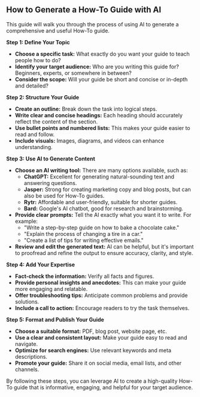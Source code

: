 

## How to Generate a How-To Guide with AI

This guide will walk you through the process of using AI to generate a comprehensive and useful How-To guide. 

**Step 1: Define Your Topic**

* **Choose a specific task:** What exactly do you want your guide to teach people how to do? 
* **Identify your target audience:** Who are you writing this guide for? Beginners, experts, or somewhere in between? 
* **Consider the scope:** Will your guide be short and concise or in-depth and detailed?

**Step 2:  Structure Your Guide**

* **Create an outline:** Break down the task into logical steps.
* **Write clear and concise headings:** Each heading should accurately reflect the content of the section.
* **Use bullet points and numbered lists:** This makes your guide easier to read and follow.
* **Include visuals:** Images, diagrams, and videos can enhance understanding.

**Step 3: Use AI to Generate Content**

* **Choose an AI writing tool:** There are many options available, such as:
    * **ChatGPT:** Excellent for generating natural-sounding text and answering questions.
    * **Jasper:** Strong for creating marketing copy and blog posts, but can also be used for How-To guides.
    * **Rytr:** Affordable and user-friendly, suitable for shorter guides.
    * **Bard:** Google's AI chatbot, good for research and brainstorming.
* **Provide clear prompts:** Tell the AI exactly what you want it to write. For example:
    * "Write a step-by-step guide on how to bake a chocolate cake."
    * "Explain the process of changing a tire in a car."
    * "Create a list of tips for writing effective emails."
* **Review and edit the generated text:** AI can be helpful, but it's important to proofread and refine the output to ensure accuracy, clarity, and style.

**Step 4:  Add Your Expertise**

* **Fact-check the information:** Verify all facts and figures.
* **Provide personal insights and anecdotes:** This can make your guide more engaging and relatable.
* **Offer troubleshooting tips:** Anticipate common problems and provide solutions.
* **Include a call to action:** Encourage readers to try the task themselves.

**Step 5: Format and Publish Your Guide**

* **Choose a suitable format:** PDF, blog post, website page, etc.
* **Use a clear and consistent layout:** Make your guide easy to read and navigate.
* **Optimize for search engines:** Use relevant keywords and meta descriptions.
* **Promote your guide:** Share it on social media, email lists, and other channels.



By following these steps, you can leverage AI to create a high-quality How-To guide that is informative, engaging, and helpful for your target audience.

